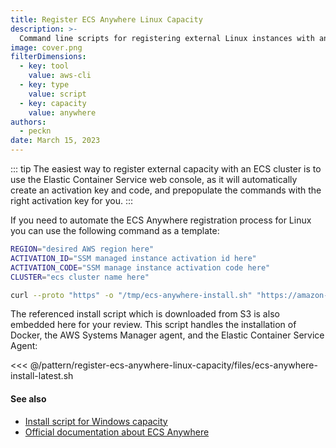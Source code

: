 ```yaml
---
title: Register ECS Anywhere Linux Capacity
description: >-
  Command line scripts for registering external Linux instances with an ECS Cluster
image: cover.png
filterDimensions:
  - key: tool
    value: aws-cli
  - key: type
    value: script
  - key: capacity
    value: anywhere
authors:
  - peckn
date: March 15, 2023
---
```


::: tip
The easiest way to register external capacity with an ECS cluster is to use the Elastic Container Service web console, as it will automatically create an activation key and code, and prepopulate the commands with the right activation key for you.
:::

If you need to automate the ECS Anywhere registration process for Linux you can use the following command as a template:

```sh
REGION="desired AWS region here"
ACTIVATION_ID="SSM managed instance activation id here"
ACTIVATION_CODE="SSM manage instance activation code here"
CLUSTER="ecs cluster name here"

curl --proto "https" -o "/tmp/ecs-anywhere-install.sh" "https://amazon-ecs-agent.s3.amazonaws.com/ecs-anywhere-install-latest.sh" && bash /tmp/ecs-anywhere-install.sh --region $REGION --cluster $CLUSTER --activation-id $ACTIVATION_ID --activation-code $ACTIVATION_CODE
```

The referenced install script which is downloaded from S3 is also embedded here for your review. This script handles the installation of Docker, the AWS Systems Manager agent, and the Elastic Container Service Agent:

<<< @/pattern/register-ecs-anywhere-linux-capacity/files/ecs-anywhere-install-latest.sh

#### See also

- [Install script for Windows capacity](/pattern/register-ecs-anywhere-windows-capacity)
- [Official documentation about ECS Anywhere](https://docs.aws.amazon.com/AmazonECS/latest/developerguide/ecs-anywhere.html)
